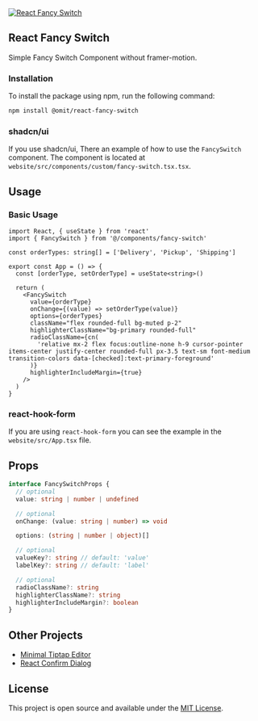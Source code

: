 <a href='https://react-fancy-radio.vercel.app/' target='_blank'>
  <img src='https://i.postimg.cc/59Bc5bR5/Screenshot-2024-08-13-at-16-33-21.png' border='0' alt="React Fancy Switch" />
</a>

## React Fancy Switch

Simple Fancy Switch Component without framer-motion.

### Installation

To install the package using npm, run the following command:

```bash
npm install @omit/react-fancy-switch
```

### shadcn/ui

If you use shadcn/ui, There an example of how to use the
`FancySwitch` component. The component is located at `website/src/components/custom/fancy-switch.tsx.tsx`.

## Usage

### Basic Usage

```tsx
import React, { useState } from 'react'
import { FancySwitch } from '@/components/fancy-switch'

const orderTypes: string[] = ['Delivery', 'Pickup', 'Shipping']

export const App = () => {
  const [orderType, setOrderType] = useState<string>()

  return (
    <FancySwitch
      value={orderType}
      onChange={(value) => setOrderType(value)}
      options={orderTypes}
      className="flex rounded-full bg-muted p-2"
      highlighterClassName="bg-primary rounded-full"
      radioClassName={cn(
        'relative mx-2 flex focus:outline-none h-9 cursor-pointer items-center justify-center rounded-full px-3.5 text-sm font-medium transition-colors data-[checked]:text-primary-foreground'
      )}
      highlighterIncludeMargin={true}
    />
  )
}
```

### react-hook-form

If you are using `react-hook-form` you can see the example in the `website/src/App.tsx` file.

## Props

```ts
interface FancySwitchProps {
  // optional
  value: string | number | undefined

  // optional
  onChange: (value: string | number) => void

  options: (string | number | object)[]

  // optional
  valueKey?: string // default: 'value'
  labelKey?: string // default: 'label'

  // optional
  radioClassName?: string
  highlighterClassName?: string
  highlighterIncludeMargin?: boolean
}
```

## Other Projects

- [Minimal Tiptap Editor](https://github.com/Aslam97/shadcn-minimal-tiptap)
- [React Confirm Dialog](https://github.com/Aslam97/react-confirm-dialog)

## License

This project is open source and available under the [MIT License](LICENSE).
